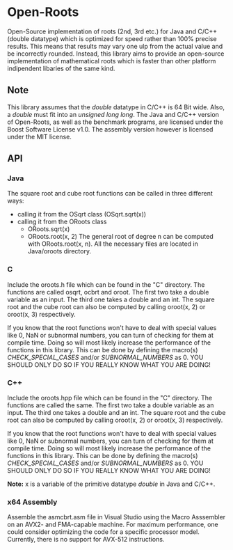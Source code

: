 # Open-Roots
Open-Source implementation of roots (2nd, 3rd etc.) for Java and C/C++ (double datatype) which is
optimized for speed rather than 100% precise results. This means that results may vary one ulp from the actual
value and be incorrectly rounded. Instead, this library aims to provide an open-source implementation of mathematical
roots which is faster than other platform indipendent libaries of the same kind.

## Note
This library assumes that the *double* datatype in C/C++ is 64 Bit wide. Also, a *double* must fit into an
*unsigned long long*. The Java and C/C++ version of Open-Roots, as well as the benchmark programs, are licensed under the Boost Software License v1.0. The assembly version
however is licensed under the MIT license.

## API
### Java
The square root and cube root functions can be called in three different ways:
  - calling it from the OSqrt class (OSqrt.sqrt(x))
  - calling it from the ORoots class
    - ORoots.sqrt(x)
    - ORoots.root(x, 2)
The general root of degree n can be computed with ORoots.root(x, n).
All the necessary files are located in Java/oroots directory.

### C
Include the oroots.h file which can be found in the "C" directory. The functions are called osqrt, ocbrt and oroot.
The first two take a double variable as an input. The third one takes a double and an int.
The square root and the cube root can also be computed by calling oroot(x, 2) or oroot(x, 3) respectively.

If you know that the root functions won't have to deal with special values like 0, NaN or subnormal numbers, you can turn
of checking for them at compile time. Doing so will most likely increase the performance of the functions in this library.
This can be done by defining the macro(s) *CHECK_SPECIAL_CASES* and/or *SUBNORMAL_NUMBERS* as 0.
YOU SHOULD ONLY DO SO IF YOU REALLY KNOW WHAT YOU ARE DOING!

### C++
Include the oroots.hpp file which can be found in the "C" directory. The functions are called the same.
The first two take a double variable as an input. The third one takes a double and an int.
The square root and the cube root can also be computed by calling oroot(x, 2) or oroot(x, 3) respectively.

If you know that the root functions won't have to deal with special values like 0, NaN or subnormal numbers, you can turn
of checking for them at compile time. Doing so will most likely increase the performance of the functions in this library.
This can be done by defining the macro(s) *CHECK_SPECIAL_CASES* and/or *SUBNORMAL_NUMBERS* as 0.
YOU SHOULD ONLY DO SO IF YOU REALLY KNOW WHAT YOU ARE DOING!

**Note:** x is a variable of the primitive datatype *double* in Java and C/C++.

### x64 Assembly
Assemble the asmcbrt.asm file in Visual Studio using the Macro Asssembler on an AVX2- and FMA-capable machine. For maximum
performance, one could consider optimizing the code for a specific processor model. Currently, there is no support for
AVX-512 instructions.

